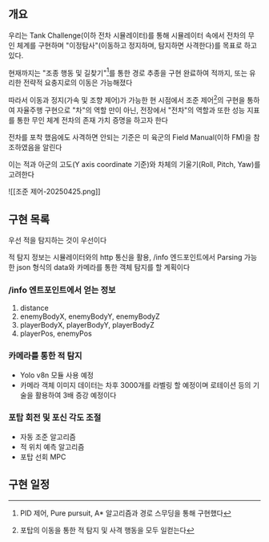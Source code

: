 ## 개요
우리는 Tank Challenge(이하 전차 시뮬레이터)를 통해 시뮬레이터 속에서 전차의 무인 체계를 구현하며 "이정탐사"(이동하고 정지하며, 탐지하면 사격한다)를 목표로 하고 있다.

현재까지는 "조종 행동 및 길찾기"[^1]를 통한 경로 추종을 구현 완료하여 적까지, 또는 유리한 전략적 요충지로의 이동은 가능해졌다

따라서 이동과 정지(가속 및 조향 제어)가 가능한 현 시점에서 조준 제어[^2]의 구현을 통하여 자율주행 구현으로 "차"의 역할 만이 아닌, 전장에서 "전차"의 역할과 또한 성능 지표를 통한 무인 체계 전차의 존재 가치 증명을 하고자 한다

전차를 포착 했음에도 사격하면 안되는 기준은 미 육군의 Field Manual(이하 FM)을 참조하였음을 알린다

이는 적과 아군의 고도(Y axis coordinate 기준)와 차체의 기울기(Roll, Pitch, Yaw)를 고려한다

![[조준 제어-20250425.png]]

## 구현 목록
우선 적을 탐지하는 것이 우선이다

적 탐지 정보는 시뮬레이터와의 http 통신을 활용, /info 엔드포인트에서 Parsing 가능한 json 형식의 data와 카메라를 통한 객체 탐지를 할 계획이다

### /info 엔트포인트에서 얻는 정보
1. distance
2. enemyBodyX, enemyBodyY, enemyBodyZ
3. playerBodyX, playerBodyY, playerBodyZ
4. playerPos, enemyPos

### 카메라를 통한 적 탐지
- Yolo v8n 모듈 사용 예정
- 카메라 객체 이미지 데이터는 차후 3000개를 라벨링 할 예정이며 로테이션 등의 기술을 활용하여 3배 증강 예정이다

### 포탑 회전 및 포신 각도 조절
- 자동 조준 알고리즘
- 적 위치 예측 알고리즘
- 포탑 선회 MPC

## 구현 일정






[^1]: PID 제어, Pure pursuit, A* 알고리즘과 경로 스무딩을 통해 구현했다
[^2]: 포탑의 이동을 통한 적 탐지 및 사격 행동을 모두 일컫는다
